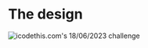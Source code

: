 # The design

![icodethis.com's 18/06/2023 challenge](https://icodethis.com/images/projects/apps_list_2.jpg)